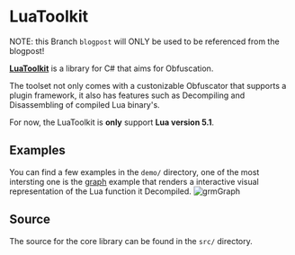 # LuaToolkit

NOTE: this Branch `blogpost` will ONLY be used to be referenced from the blogpost!

**[LuaToolkit](https://github.com/ferib/LuaToolkit/tree/master/src/)** is a library for C# that aims for Obfuscation.

The toolset not only comes with a custonizable Obfuscator that supports a plugin framework, it also has features such as Decompiling and Disassembling of compiled Lua binary's.

For now, the LuaToolkit is **only** support **Lua version 5.1**.

## Examples
You can find a few examples in the ``demo/`` directory, one of the most intersting one is the [graph](https://github.com/ferib/LuaToolkit/demo/graph) example that renders a interactive visual representation of the Lua function it Decompiled.
![grmGraph](https://github.com/ferib/LuaToolkit/blob/master/img/graph_frmGraph.png)

## Source
The source for the core library can be found in the ``src/`` directory.
